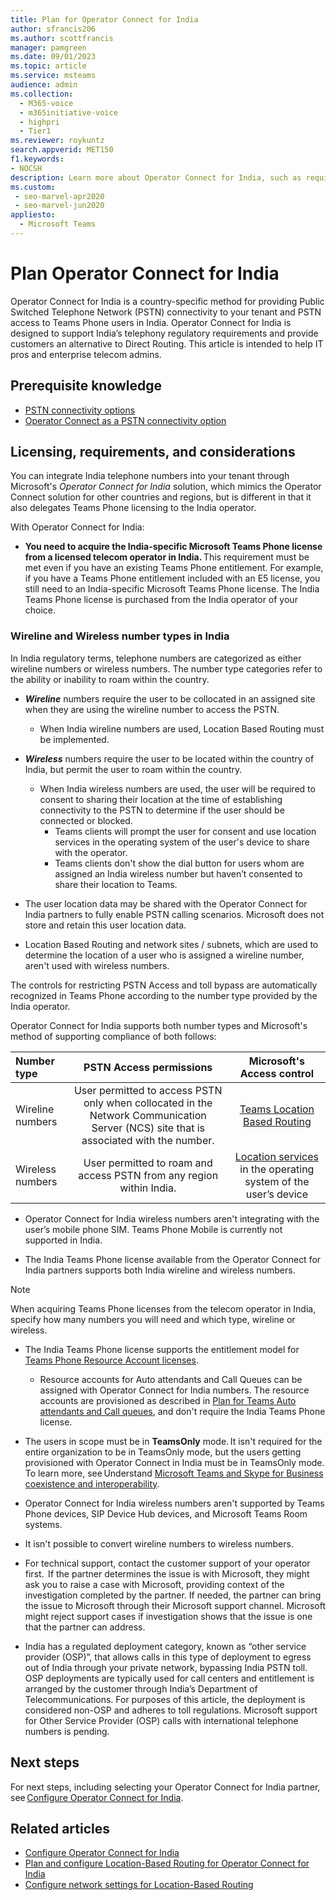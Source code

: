 ```yaml
---
title: Plan for Operator Connect for India
author: sfrancis206
ms.author: scottfrancis
manager: pamgreen
ms.date: 09/01/2023
ms.topic: article
ms.service: msteams
audience: admin
ms.collection: 
  - M365-voice
  - m365initiative-voice
  - highpri
  - Tier1
ms.reviewer: roykuntz
search.appverid: MET150
f1.keywords:
- NOCSH
description: Learn more about Operator Connect for India, such as requirements and planning for deployment.
ms.custom: 
 - seo-marvel-apr2020
 - seo-marvel-jun2020
appliesto: 
  - Microsoft Teams
---
```


# Plan Operator Connect for India

Operator Connect for India is a country-specific method for providing Public Switched Telephone Network (PSTN) connectivity to your tenant and PSTN access to Teams Phone users in India. Operator Connect for India is designed to support India’s telephony regulatory requirements and provide customers an alternative to Direct Routing. This article is intended to help IT pros and enterprise telecom admins.

## Prerequisite knowledge

- [PSTN connectivity options](pstn-connectivity.md)
- [Operator Connect as a PSTN connectivity option](operator-connect-plan.md)

## Licensing, requirements, and considerations

You can integrate India telephone numbers into your tenant through Microsoft's *Operator Connect for India* solution, which mimics the Operator Connect solution for other countries and regions, but is different in that it also delegates Teams Phone licensing to the India operator.

With Operator Connect for India:

- **You need to acquire the India-specific Microsoft Teams Phone license from a licensed telecom operator in India.** This requirement must be met even if you have an existing Teams Phone entitlement. For example, if you have a Teams Phone entitlement included with an E5 license, you still need to an India-specific Microsoft Teams Phone license. The India Teams Phone license is purchased from the India operator of your choice.

### Wireline and Wireless number types in India

In India regulatory terms, telephone numbers are categorized as either wireline numbers or wireless numbers. The number type categories refer to the ability or inability to roam within the country.

- ***Wireline*** numbers require the user to be collocated in an assigned site when they are using the wireline number to access the PSTN.

  - When India wireline numbers are used, Location Based Routing must be implemented.  

- ***Wireless*** numbers require the user to be located within the country of India, but permit the user to roam within the country.
    
    - When India wireless numbers are used, the user will be required to consent to sharing their location at the time of establishing connectivity to the PSTN to determine if the user should be connected or blocked.
        - Teams clients will prompt the user for consent and use location services in the operating system of the user's device to share with the operator.
        - Teams clients don't show the dial button for users whom are assigned an India wireless number but haven’t consented to share their location to Teams.
- The user location data may be shared with the Operator Connect for India partners to fully enable PSTN calling scenarios. Microsoft does not store and retain this user location data.
- Location Based Routing and network sites / subnets, which are used to determine the location of a user who is assigned a wireline number, aren't used with wireless numbers.

The controls for restricting PSTN Access and toll bypass are automatically recognized in Teams Phone according to the number type provided by the India operator.

Operator Connect for India supports both number types and Microsoft's method of supporting compliance of both follows:

|**Number type**|**PSTN Access permissions**|**Microsoft's Access control**|
|:--- |:---: |:---: |
|Wireline numbers | User permitted to access PSTN only when collocated in the Network Communication Server (NCS) site that is associated with the number. | [Teams Location Based Routing](location-based-routing-india-plan.md) |
|Wireless numbers | User permitted to roam and access PSTN from any region within India. | [Location services](https://support.microsoft.com/windows/windows-location-service-and-privacy-3a8eee0a-5b0b-dc07-eede-2a5ca1c49088) in the operating system of the user’s device  |


- Operator Connect for India wireless numbers aren't integrating with the user’s mobile phone SIM. Teams Phone Mobile is currently not supported in India.

- The India Teams Phone license available from the Operator Connect for India partners supports both India wireline and wireless numbers.

> [!NOTE]
> When acquiring Teams Phone licenses from the telecom operator in India, specify how many numbers you will need and which type, wireline or wireless.

- The India Teams Phone license supports the entitlement model for [Teams Phone Resource Account licenses](teams-add-on-licensing\virtual-user.md).
    - Resource accounts for Auto attendants and Call Queues can be assigned with Operator Connect for India numbers. The resource accounts are provisioned as described in [Plan for Teams Auto attendants and Call queues](plan-auto-attendant-call-queue.md), and don't require the India Teams Phone license.

- The users in scope must be in **TeamsOnly** mode. It isn't required for the entire organization to be in TeamsOnly mode, but the users getting provisioned with Operator Connect in India must be in TeamsOnly mode. To learn more, see Understand [Microsoft Teams and Skype for Business coexistence and interoperability](teams-and-skypeforbusiness-coexistence-and-interoperability.md).

- Operator Connect for India wireless numbers aren't supported by Teams Phone devices, SIP Device Hub devices, and Microsoft Teams Room systems.
 
- It isn't possible to convert wireline numbers to wireless numbers.

- For technical support, contact the customer support of your operator first.  If the partner determines the issue is with Microsoft, they might ask you to raise a case with Microsoft, providing context of the investigation completed by the partner. If needed, the partner can bring the issue to Microsoft through their Microsoft support channel. Microsoft might reject support cases if investigation shows that the issue is one that the partner can address.

- India has a regulated deployment category, known as “other service provider (OSP)”, that allows calls in this type of deployment to egress out of India through your private network, bypassing India PSTN toll. OSP deployments are typically used for call centers and entitlement is arranged by the customer through India’s Department of Telecommunications. For purposes of this article, the deployment is considered non-OSP  and adheres to toll regulations. Microsoft support for Other Service Provider (OSP) calls with international telephone numbers is pending.

## Next steps

For next steps, including selecting your Operator Connect for India partner, see [Configure Operator Connect for India](operator-connect-india-configure.md).

## Related articles

- [Configure Operator Connect for India](operator-connect-india-configure.md)
- [Plan and configure Location-Based Routing for Operator Connect for India](location-based-routing-india-plan.md)
- [Configure network settings for Location-Based Routing](location-based-routing-configure-network-settings.md)